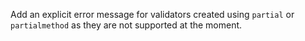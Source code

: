 Add an explicit error message for validators created using `partial` or `partialmethod` as they are not supported at the moment.
